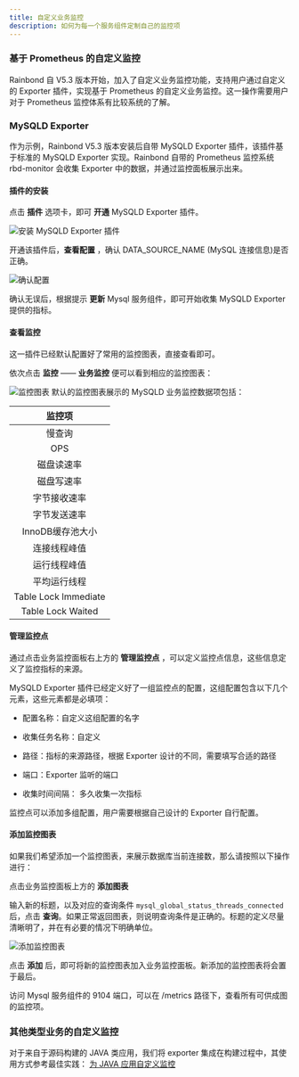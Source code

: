 ```yaml
---
title: 自定义业务监控
description: 如何为每一个服务组件定制自己的监控项
---
```



### 基于 Prometheus 的自定义监控

Rainbond 自 V5.3 版本开始，加入了自定义业务监控功能，支持用户通过自定义的 Exporter 插件，实现基于 Prometheus 的自定义业务监控。这一操作需要用户对于 Prometheus 监控体系有比较系统的了解。

### MySQLD Exporter

作为示例，Rainbond V5.3 版本安装后自带 MySQLD Exporter 插件，该插件基于标准的 MySQLD Exporter 实现。Rainbond 自带的 Prometheus 监控系统 rbd-monitor 会收集 Exporter 中的数据，并通过监控面板展示出来。

#### 插件的安装

点击 **插件** 选项卡，即可 **开通** MySQLD Exporter 插件。

![安装 MySQLD Exporter 插件](https://static.goodrain.com/docs/5.3/component-op/custom-monitor/custom-monitor-1.png)

开通该插件后，**查看配置** ，确认 DATA_SOURCE_NAME (MySQL 连接信息)是否正确。

![确认配置](https://static.goodrain.com/docs/5.3/component-op/custom-monitor/custom-monitor-2.png)

确认无误后，根据提示 **更新** Mysql 服务组件，即可开始收集 MySQLD Exporter 提供的指标。

#### 查看监控

这一插件已经默认配置好了常用的监控图表，直接查看即可。

依次点击 **监控** —— **业务监控** 便可以看到相应的监控图表：

![监控图表](https://static.goodrain.com/docs/5.3/component-op/custom-monitor/custom-monitor-3.png)
默认的监控图表展示的 MySQLD 业务监控数据项包括：

|监控项|
|:---:|
|慢查询|
|OPS|
|磁盘读速率|
|磁盘写速率|
|字节接收速率|
|字节发送速率|
|InnoDB缓存池大小|
|连接线程峰值|
|运行线程峰值|
|平均运行线程|
|Table Lock lmmediate|
|Table Lock Waited|

#### 管理监控点

通过点击业务监控面板右上方的 **管理监控点** ，可以定义监控点信息，这些信息定义了监控指标的来源。

MySQLD Exporter 插件已经定义好了一组监控点的配置，这组配置包含以下几个元素，这些元素都是必填项：

- 配置名称：自定义这组配置的名字

- 收集任务名称：自定义

- 路径：指标的来源路径，根据 Exporter 设计的不同，需要填写合适的路径

- 端口：Exporter 监听的端口

- 收集时间间隔： 多久收集一次指标

监控点可以添加多组配置，用户需要根据自己设计的 Exporter 自行配置。


#### 添加监控图表

如果我们希望添加一个监控图表，来展示数据库当前连接数，那么请按照以下操作进行：

点击业务监控面板上方的 **添加图表**

输入新的标题，以及对应的查询条件 `mysql_global_status_threads_connected` 后，点击 **查询**。如果正常返回图表，则说明查询条件是正确的。标题的定义尽量清晰明了，并在有必要的情况下明确单位。

![添加监控图表](https://static.goodrain.com/docs/5.3/component-op/custom-monitor/custom-monitor-4.png)

点击 **添加** 后，即可将新的监控图表加入业务监控面板。新添加的监控图表将会置于最后。

访问 Mysql 服务组件的 9104 端口，可以在 /metrics 路径下，查看所有可供成图的监控项。


### 其他类型业务的自定义监控

对于来自于源码构建的 JAVA 类应用，我们将 exporter 集成在构建过程中，其使用方式参考最佳实践： [为 JAVA 应用自定义监控](/docs/expand/practices/app-dev/java-exporter)


